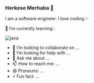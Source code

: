 ### Herkese Merhaba 👋


I am a software engineer. I love coding.✨ 

 🌱 I’m currently learning :
 
![java](https://user-images.githubusercontent.com/34593997/87715948-c289af80-c7b6-11ea-9eb7-52863d0ab769.jpeg)


- 👯 I’m looking to collaborate on ...
- 🤔 I’m looking for help with ...
- 💬 Ask me about ...
- 📫 How to reach me: ...
- 😄 Pronouns: ...
- ⚡ Fun fact: ...
